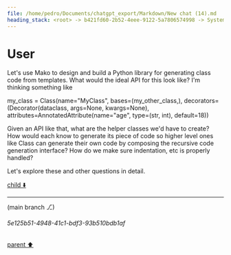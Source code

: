 ```yaml
---
file: /home/pedro/Documents/chatgpt_export/Markdown/New chat (14).md
heading_stack: <root> -> b421fd60-2b52-4eee-9122-5a7806574998 -> System -> 0e0de881-5a7b-4301-9643-ccff084a4ddf -> System -> aaa24362-c889-42c5-afec-aae36a2536d8 -> User
---
```

# User

Let's use Mako to design and build a Python library for generating class code from templates. What would the ideal API for this look like? I'm thinking something like

my_class = Class(name="MyClass", bases=(my_other_class,), decorators=(Decorator(dataclass, args=None, kwargs=None), attributes=AnnotatedAttribute(name="age", type=(str, int), default=18))

Given an API like that, what are the helper classes we'd have to create? How would each know to generate its piece of code so higher level ones like Class can generate their own code by composing the recursive code generation interface? How do we make sure indentation, etc is properly handled?

Let's explore these and other questions in detail.

[child ⬇️](#5e125b51-4948-41c1-bdf3-93b510bdb1af)

---

(main branch ⎇)
###### 5e125b51-4948-41c1-bdf3-93b510bdb1af
[parent ⬆️](#aaa24362-c889-42c5-afec-aae36a2536d8)
